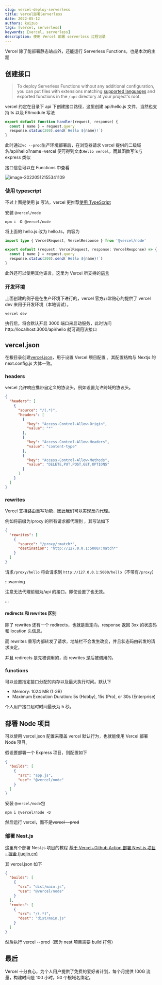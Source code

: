 ```yaml
---
slug: vercel-deploy-serverless
title: Vercel部署Serverless
date: 2022-05-12
authors: kuizuo
tags: [vercel, serverless]
keywords: [vercel, serverless]
description: 使用 Vercel 部署 serverless 过程记录
---
```


Vercel 除了能部署静态站点外，还能运行 Serverless Functions，也是本次的主题

<!-- truncate -->

## 创建接口

> To deploy Serverless Functions without any additional configuration, you can put files with extensions matching [supported languages](https://vercel.com/docs/concepts/functions/supported-languages) and exported functions in the `/api` directory at your project's root.

vercel 约定在目录下 api 下创建接口路径，这里创建 api/hello.js 文件，当然也支持 ts 以及 ESmodule 写法

```javascript title='api/hello.js'
export default function handler(request, response) {
  const { name } = request.query
  response.status(200).send(`Hello ${name}!`)
}
```

此时通过`vc --prod`生产环境部署后，在浏览器请求 vercel 提供的二级域名/api/hello?name=vercel 便可得到文本`Hello vercel`，而其函数写法与 express 类似

接口信息可以在 Functions 中查看

![image-20220512155341109](https://img.kuizuo.cn/image-20220512155341109.png)

### 使用 typescript

不过上面是使用 js 写法，vercel 更推荐[使用 TypeScript](https://vercel.com/docs/concepts/functions/serverless-functions/supported-languages#using-typescript)

安装 `@vercel/node`

```
npm i -D @vercel/node
```

将上面的 hello.js 改为 hello.ts，内容为

```typescript title='api/hello.ts'
import type { VercelRequest, VercelResponse } from '@vercel/node'

export default (request: VercelRequest, response: VercelResponse) => {
  const { name } = request.query
  response.status(200).send(`Hello ${name}!`)
}
```

此外还可以使用其他语言，这里为 Vercel 所支持的[语言](https://vercel.com/docs/concepts/functions/serverless-functions/supported-languages#supported-languages:)

### 开发环境

上面创建的例子是在生产环境下进行的，vercel 官方非常贴心的提供了 vercel dev 来用于开发环境（本地调试）。

```
vercel dev
```

执行后，将会默认开启 3000 端口来启动服务，此时访问 http://localhost:3000/api/hello 就可调用该接口

## vercel.json

在根目录创建[vercel.json](https://vercel.com/docs/project-configuration)，用于设置 Vercel 项目配置 ，其配置结构与 Nextjs 的 next.config.js 大体一致。

### headers

vercel 允许响应携带自定义的协议头，例如设置允许跨域的协议头。

```json title='vercel.json'
{
  "headers": [
    {
      "source": "/(.*)",
      "headers": [
        {
          "key": "Access-Control-Allow-Origin",
          "value": "*"
        },
        {
          "key": "Access-Control-Allow-Headers",
          "value": "content-type"
        },
        {
          "key": "Access-Control-Allow-Methods",
          "value": "DELETE,PUT,POST,GET,OPTIONS"
        }
      ]
    }
  ]
}
```

### rewrites

Vercel 支持路由重写功能，因此我们可以实现反向代理。

例如将前缀为/proxy 的所有请求都代理到 ，其写法如下

```json title='vercel.json'
{
  "rewrites": [
    {
      "source": "/proxy/:match*",
      "destination": "http://127.0.0.1:5000/:match*"
    }
  ]
}
```

请求`/proxy/hello` 将会请求到 `http://127.0.0.1:5000/hello`（不带有`/proxy`）

:::warning

注意无法代理前缀为/api 的接口，即使设置了也无效。

:::

#### redirects 和 rewrites 区别

除了 rewrites 还有一个 redirects，也就是重定向，response 返回 3xx 的状态码和 location 头信息。

而 rewrites 重写内部转发了请求，地址栏不会发生改变，并且状态码由转发的请求决定。

并且 redirects 是先被调用的，而 rewrites 是后被调用的。

### functions

可以设置指定接口分配的内存以及最大执行时间。默认下

- Memory: 1024 MB (1 GB)
- Maximum Execution Duration: 5s (Hobby), 15s (Pro), or 30s (Enterprise)

个人用户接口超时时间最长为 5 秒。

## 部署 Node 项目

可以使用 vercel.json 配置来覆盖 vercel 默认行为，也就能使用 Vercel 部署 Node 项目。

假设要部署一个 Express 项目，则配置如下

```json title='vercel.json'
{
  "builds": [
    {
      "src": "app.js",
      "use": "@vercel/node"
    }
  ]
}
```

安装 `@vercel/node`包

```shell
npm i @vercel/node -D
```

然后运行 vercel，而不是~~vercel --prod~~

### 部署 Nest.js

这里有个部署 Nest.js 项目的教程 [基于 Vercel+Github Action 部署 Nest.js 项目 - 掘金 (juejin.cn)](https://juejin.cn/post/7023690214803505166)

其 vercel.json 如下

```json title='vercel.json'
{
  "builds": [
    {
      "src": "dist/main.js",
      "use": "@vercel/node"
    }
  ],
  "routes": [
    {
      "src": "/(.*)",
      "dest": "dist/main.js"
    }
  ]
}
```

然后执行 vercel --prod（因为 nest 项目需要 build 打包）

## 最后

Vercel 十分良心，为个人用户提供了免费的爱好者计划，每个月提供 100G 流量，构建时间是 100 小时，50 个根域名绑定。
